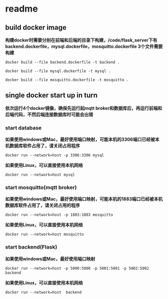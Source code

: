 # readme

## build docker image

**构建docker时需要分别在前端和后端的目录下构建，/code/flask_server下有backend.dockerfile，mysql.dockerfile，mosquitto.dockerfile 3个文件需要构建**

```
docker build --file backend.dockerfile -t backend .

docker build --file mysql.dockerfile -t mysql .

docker build --file mosquitto.dockerfile -t mosquitto .
```



## single docker start up in turn

**依次运行4个docker镜像，确保先运行起mqtt broker和数据库后，再运行前端和后端代码，不然后端连接数据库时可能会出错**

### start database 

**如果使用windows或Mac，最好使用端口映射，可能本机的3306端口已经被本机数据库软件占用了，请关闭占用程序**

```
docker run --network=host -p 3306:3306 mysql
```

**如果使用Linux，可以直接使用本机网络**

```
docker run --network=host mysql  
```

### start mosquitto(mqtt broker)

**如果使用windows或Mac，最好使用端口映射，可能本机的1883端口已经被本机数据库软件占用了，请关闭占用的程序**

```
docker run --network=host -p 1883:1883 mosquitto 
```

**如果使用Linux，可以直接使用本机网络**

```
docker run --network=host mosquitto 
```

### start backend(Flask)

**如果使用windows或Mac，最好使用端口映射**

```
docker run --network=host -p 5000:5000 -p 5001:5001 -p 5002:5002  backend
```

**如果使用Linux，可以直接使用本机网络**

```
docker run --network=host  backend
```

